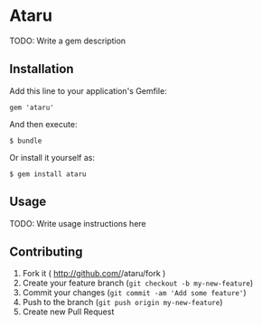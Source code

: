 # Ataru

TODO: Write a gem description

## Installation

Add this line to your application's Gemfile:

    gem 'ataru'

And then execute:

    $ bundle

Or install it yourself as:

    $ gem install ataru

## Usage

TODO: Write usage instructions here

## Contributing

1. Fork it ( http://github.com/<my-github-username>/ataru/fork )
2. Create your feature branch (`git checkout -b my-new-feature`)
3. Commit your changes (`git commit -am 'Add some feature'`)
4. Push to the branch (`git push origin my-new-feature`)
5. Create new Pull Request
